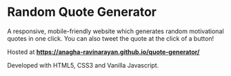 # Random Quote Generator

A responsive, mobile-friendly website which generates random motivational quotes in one click. You can also tweet the quote at the click of a button!

Hosted at **https://anagha-ravinarayan.github.io/quote-generator/**

Developed with HTML5, CSS3 and Vanilla Javascript.
